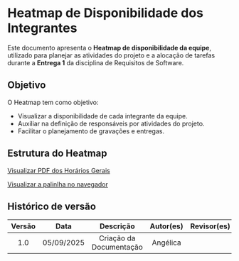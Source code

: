 # Heatmap de Disponibilidade dos Integrantes

Este documento apresenta o **Heatmap de disponibilidade da equipe**, utilizado para planejar as atividades do projeto e a alocação de tarefas durante a **Entrega 1** da disciplina de Requisitos de Software.


## Objetivo

O Heatmap tem como objetivo:  

- Visualizar a disponibilidade de cada integrante da equipe.  
- Auxiliar na definição de responsáveis por atividades do projeto.  
- Facilitar o planejamento de gravações e entregas.  


## Estrutura do Heatmap
[Visualizar PDF dos Horários Gerais](horarios_gerais.pdf)


[Visualizar a palinlha no navegador](https://docs.google.com/spreadsheets/d/1rmNnHs-xx25Fk_oEFq5nTZbEbZDdWs5HknRXCMq0qLM/edit?usp=sharing)

## Histórico de versão
| Versão | Data | Descrição | Autor(es)	 | Revisor(es)	 |
|:--:|:------------:|:-----------:|:----:| :----:|
|  1.0  |       05/09/2025       |       Criação da Documentação	      |   Angélica   |      |